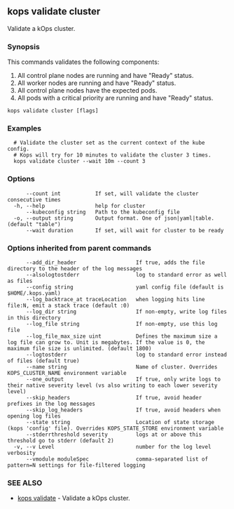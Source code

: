 
<!--- This file is automatically generated by make gen-cli-docs; changes should be made in the go CLI command code (under cmd/kops) -->

## kops validate cluster

Validate a kOps cluster.

### Synopsis

This commands validates the following components:

  1.  All control plane nodes are running and have "Ready" status.
  2.  All worker nodes are running and have "Ready" status.
  3.  All control plane nodes have the expected pods.
  4.  All pods with a critical priority are running and have "Ready" status.

```
kops validate cluster [flags]
```

### Examples

```
  # Validate the cluster set as the current context of the kube config.
  # Kops will try for 10 minutes to validate the cluster 3 times.
  kops validate cluster --wait 10m --count 3
```

### Options

```
      --count int           If set, will validate the cluster consecutive times
  -h, --help                help for cluster
      --kubeconfig string   Path to the kubeconfig file
  -o, --output string       Output format. One of json|yaml|table. (default "table")
      --wait duration       If set, will wait for cluster to be ready
```

### Options inherited from parent commands

```
      --add_dir_header                   If true, adds the file directory to the header of the log messages
      --alsologtostderr                  log to standard error as well as files
      --config string                    yaml config file (default is $HOME/.kops.yaml)
      --log_backtrace_at traceLocation   when logging hits line file:N, emit a stack trace (default :0)
      --log_dir string                   If non-empty, write log files in this directory
      --log_file string                  If non-empty, use this log file
      --log_file_max_size uint           Defines the maximum size a log file can grow to. Unit is megabytes. If the value is 0, the maximum file size is unlimited. (default 1800)
      --logtostderr                      log to standard error instead of files (default true)
      --name string                      Name of cluster. Overrides KOPS_CLUSTER_NAME environment variable
      --one_output                       If true, only write logs to their native severity level (vs also writing to each lower severity level)
      --skip_headers                     If true, avoid header prefixes in the log messages
      --skip_log_headers                 If true, avoid headers when opening log files
      --state string                     Location of state storage (kops 'config' file). Overrides KOPS_STATE_STORE environment variable
      --stderrthreshold severity         logs at or above this threshold go to stderr (default 2)
  -v, --v Level                          number for the log level verbosity
      --vmodule moduleSpec               comma-separated list of pattern=N settings for file-filtered logging
```

### SEE ALSO

* [kops validate](kops_validate.md)	 - Validate a kOps cluster.

